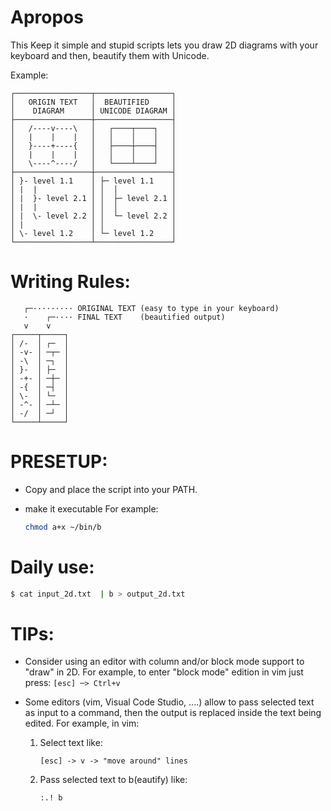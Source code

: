 
# Apropos

This Keep it simple and stupid scripts lets you draw 2D diagrams
with your keyboard and then, beautify them with Unicode.

Example:

   ``` 
   ┌─────────────────┬─────────────────┐
   │   ORIGIN TEXT   │  BEAUTIFIED     │
   │    DIAGRAM      │ UNICODE DIAGRAM │
   ├─────────────────┼─────────────────┤
   │   /----v----\   │   ┌────┬────┐   │
   │   |    |    |   │   │    │    │   │
   │   }----+----{   │   ├────┼────┤   │
   │   |    |    |   │   │    │    │   │
   │   \----^----/   │   └────┴────┘   │
   ├─────────────────┼─────────────────┤
   │ }- level 1.1    │ ├─ level 1.1    │
   │ |  |            │ │  │            │
   │ |  }- level 2.1 │ │  ├─ level 2.1 │
   │ |  |            │ │  │            │
   │ |  \- level 2.2 │ │  └─ level 2.2 │
   │ |               │ │               │
   │ \- level 1.2    │ └─ level 1.2    │
   └─────────────────┴─────────────────┘
   ``` 

# Writing Rules:

  ```
     ┌─········· ORIGINAL TEXT (easy to type in your keyboard)            
     ·    ┌─···· FINAL TEXT    (beautified output)
     v    v       
  ┌─────┬─────┐  
  │ /-  │ ┌─  │  
  │ -v- │ ─┬─ │  
  │ -\  │ ─┐  │  
  │ }-  │ ├─  │  
  │ -+- │ ─┼─ │
  │ -{  │ ─┤  │  
  │ \-  │ └─  │
  │ -^- │ ─┴─ │
  │ -/  │ ─┘  │
  └─────┴─────┘
  ```

# PRESETUP:

* Copy and place the script into your PATH.
* make it executable For example:

  ```sh
  chmod a+x ~/bin/b
  ```

# Daily use:

  ```sh
  $ cat input_2d.txt  | b > output_2d.txt
  ```

# TIPs:

- Consider using an editor with column and/or block mode
  support to "draw" in 2D.
  For example, to enter "block mode" edition in vim just
  press: `[esc] ─> Ctrl+v`

- Some editors (vim, Visual Code Studio, ....) allow to pass
  selected text as input to a command, then the output is
  replaced inside the text being edited.
  For example, in vim:
  1. Select text like: 
     ```
     [esc] -> v -> "move around" lines
     ```
  2. Pass selected text to b(eautify) like:
     ```
     :.! b 
     ```
